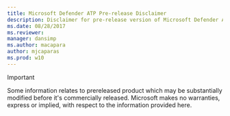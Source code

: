 ```yaml
---
title: Microsoft Defender ATP Pre-release Disclaimer
description: Disclaimer for pre-release version of Microsoft Defender ATP.
ms.date: 08/28/2017
ms.reviewer: 
manager: dansimp
ms.author: macapara
author: mjcaparas
ms.prod: w10
---
```


> [!IMPORTANT]
> Some information relates to prereleased product which may be substantially modified before it's commercially released. Microsoft makes no warranties, express or implied, with respect to the information provided here.
